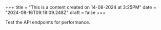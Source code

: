 +++
title = "This is a content created on 14-08-2024 at 3:25PM"
date = "2024-08-16T09:18:09.248Z"
draft = false
+++

  Test the API endpoints for performance.
        
